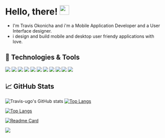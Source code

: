 <!-- - 👋 Hi, I’m @Travis-ugo
- 👀 I’m interested in everthing beautiful, Flutter, IOS Mobile dev, UI design, Football, Golf...
- 🌱 I’m currently learning Cards🌱🌱...
- 💞️ I’m looking to collaborate...
- 📫 How to reach me on Gmail : Okonicha.ugo@gmail.com , portfolio webapp : Trvis-ugo.web.app...

<!---
Travis-ugo/Travis-ugo is a ✨ special ✨ repository because its `README.md` (this file) appears on your GitHub profile.
You can click the Preview link to take a look at your changes.
--->


<!-- 
[![Header](https://raw.githubusercontent.com/MartinHeinz/MartinHeinz/master/readme_header.png "Header")](https://trvis-ugo.web.app/) -->

# Hello, there! <img src="https://raw.githubusercontent.com/MartinHeinz/MartinHeinz/master/wave.gif" width="30px">
- I'm Travis Okonicha and i'm a Mobile Application Developer and a User Interface designer.
- i design and build mobile and desktop user friendy applications with love.

<!-- 
## &#x270d; Blog & Writing -->
<!-- 
Apart from coding, I also maintain a blog - you can find my articles on my website at [martinheinz.dev](https://martinheinz.dev/) as well as on [Medium](https://medium.com/@martin.heinz) and [DEV.to](https://dev.to/martinheinz). -->

## 🔧 Technologies & Tools
![](https://img.shields.io/badge/OS-macOS-informational?style=flat&logo=apple&logoColor=Grey&color=808080)
![](https://img.shields.io/badge/Editor-IntelliJIDEA-informational?style=flat&logo=intellij-idea&logoColor=cyan&color=000000)
![](https://img.shields.io/badge/Editor-Visual_Studio_Code-informational?style=flat&logo=visual%20studio%20code&logoColor=cyan&color=0078D4)
![](https://img.shields.io/badge/Editor-Xcode-informational?style=flat&logo=Xcode&logoColor=cyan&color=0078D4)
![](https://img.shields.io/badge/Editor-Android_Studio-informational?style=flat&logo=android-studio&logoColor=cyan&color=3DDC84)
![](https://img.shields.io/badge/Code-Python-informational?style=flat&logo=python&logoColor=Green&color=2bbc8a)
![](https://img.shields.io/badge/Code-Dart-informational?style=flat&logo=Dart&logoColor=aqua&color=87ceeb)
![](https://img.shields.io/badge/Code-Swift-informational?style=flat&logo=swift&logoColor=Orange&color=E5682D)
![](https://img.shields.io/badge/Framework-Flutter-informational?style=flat&logo=flutter&logoColor=cyan&color=00FFFF)
![](https://img.shields.io/badge/Tools-firebase-informational?style=flat&logo=firebase&logoColor=Yellow&color=ffca28)
![](https://img.shields.io/badge/Tools-Amazon_AWS-informational?style=flat&logo=amazon-aws&logoColor=white&color=232F3E)

## &#x1f4c8; GitHub Stats

![Travis-ugo's GitHub stats](https://github-readme-stats.vercel.app/api?username=Travis-ugo&show_icons=true&theme=dark)
[![Top Langs](https://github-readme-stats.vercel.app/api/top-langs/?username&layout=compact=Travis-ugo&hide=python,Ruby,PowerShell)](https://github.com/anuraghazra/github-readme-stats)

[![Top Langs](https://github-readme-stats.vercel.app/api/top-langs/?username=Travis-ugo&layout=compact)](https://github.com/anuraghazra/github-readme-stats)



[![Readme Card](https://github-readme-stats.vercel.app/api/pin/?username=anuraghazra&repo=github-readme-stats)](https://github.com/anuraghazra/github-readme-stats)




<a href="https://github.com/Travis-ugo/e-commerce">
  <img align="center" src="https://github-readme-stats.vercel.app/api/pin/?username=Travis-ugo&repo=go-project-blueprint&title_color=ffffff&text_color=c9cacc&icon_color=2bbc8a&bg_color=1d1f21" />
</a>    

<!-- links to social media icons -->

<!-- icons with padding -->

[1.1]: http://i.imgur.com/tXSoThF.png (twitter icon with padding)
[2.1]: http://i.imgur.com/0o48UoR.png (github icon with padding)

<!-- icons without padding -->

[1.2]: http://i.imgur.com/wWzX9uB.png (dribbble icon without padding)
[2.2]: http://i.imgur.com/9I6NRUm.png (github icon without padding)
[3.2]: https://raw.githubusercontent.com/MartinHeinz/MartinHeinz/master/linkedin-3-16.png (LinkedIn icon without padding)


<!-- links to your social media accounts -->

[1]: https://twitter.com/
[2]: https://github.com/Travis-ugo
[3]: https://www.linkedin.com/in/travis-okonicha-66a15b1b8/

